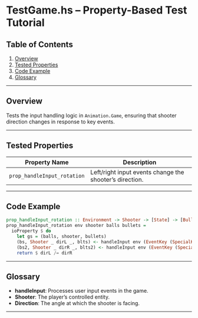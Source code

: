 
# TestGame.hs – Property-Based Test Tutorial

## Table of Contents

1. [Overview](#overview)
2. [Tested Properties](#tested-properties)
3. [Code Example](#code-example)
4. [Glossary](#glossary)

---

## Overview

Tests the input handling logic in `Animation.Game`, ensuring that shooter direction changes in response to key events.

---

## Tested Properties

| Property Name                | Description                                             |
|----------------------------- |--------------------------------------------------------|
| `prop_handleInput_rotation`  | Left/right input events change the shooter’s direction.|

---

## Code Example

```haskell
prop_handleInput_rotation :: Environment -> Shooter -> [State] -> [Bullet] -> Property
prop_handleInput_rotation env shooter balls bullets =
  ioProperty $ do
    let gs = (balls, shooter, bullets)
    (bs, Shooter _ dirL _, blts) <- handleInput env (EventKey (SpecialKey KeyLeft) Down undefined undefined) gs
    (bs2, Shooter _ dirR _, blts2) <- handleInput env (EventKey (SpecialKey KeyRight) Down undefined undefined) gs
    return $ dirL /= dirR
```

---

## Glossary

- **handleInput**: Processes user input events in the game.
- **Shooter**: The player’s controlled entity.
- **Direction**: The angle at which the shooter is facing.

---
